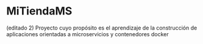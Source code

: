 # MiTiendaMS
(editado 2) Proyecto cuyo propósito es el aprendizaje de la construcción de aplicaciones orientadas a microservicios y contenedores docker
